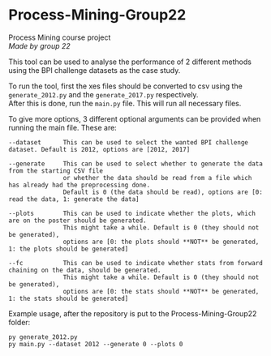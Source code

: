 # Process-Mining-Group22
Process Mining course project\
*Made by group 22*

This tool can be used to analyse the performance of 2 different methods using the BPI challenge datasets as the case study.

To run the tool, first the xes files should be converted to csv using the `generate_2012.py` and the `generate_2017.py` respectively.\
After this is done, run the `main.py` file. This will run all necessary files.


To give more options, 3 different optional arguments can be provided when running the main file. These are:

```
--dataset      This can be used to select the wanted BPI challenge dataset. Default is 2012, options are [2012, 2017]

--generate     This can be used to select whether to generate the data from the starting CSV file
               or whether the data should be read from a file which has already had the preprocessing done. 
               Default is 0 (the data should be read), options are [0: read the data, 1: generate the data]
               
--plots        This can be used to indicate whether the plots, which are on the poster should be generated.
               This might take a while. Default is 0 (they should not be generated), 
               options are [0: the plots should **NOT** be generated, 1: the plots should be generated]

--fc           This can be used to indicate whether stats from forward chaining on the data, should be generated.
               This might take a while. Default is 0 (they should not be generated), 
               options are [0: the stats should **NOT** be generated, 1: the stats should be generated] 
```
Example usage, after the repository is put to the Process-Mining-Group22 folder:
```
py generate_2012.py
py main.py --dataset 2012 --generate 0 --plots 0 
```
